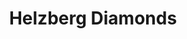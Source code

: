 ---
title: "Helzberg Diamonds"
url: /glendale/helzberg-diamonds-west-arrowhead-town-ctr/
shop: jewelry
---